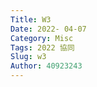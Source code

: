 ```yaml
---
Title: W3
Date: 2022- 04-07
Category: Misc
Tags: 2022 協同
Slug: w3
Author: 40923243
---
```



<!-- PELICAN_END_SUMMARY -->